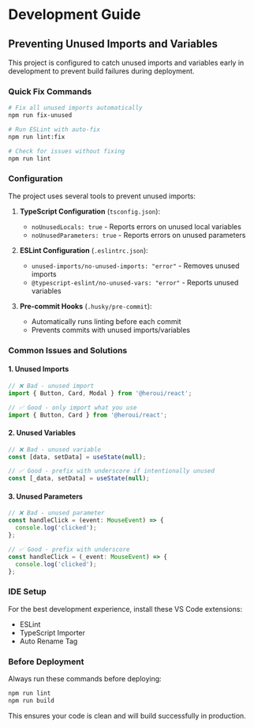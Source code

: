 # Development Guide

## Preventing Unused Imports and Variables

This project is configured to catch unused imports and variables early in development to prevent build failures during deployment.

### Quick Fix Commands
```bash
# Fix all unused imports automatically
npm run fix-unused

# Run ESLint with auto-fix
npm run lint:fix

# Check for issues without fixing
npm run lint
```

### Configuration

The project uses several tools to prevent unused imports:

1. **TypeScript Configuration** (`tsconfig.json`):
   - `noUnusedLocals: true` - Reports errors on unused local variables
   - `noUnusedParameters: true` - Reports errors on unused parameters

2. **ESLint Configuration** (`.eslintrc.json`):
   - `unused-imports/no-unused-imports: "error"` - Removes unused imports
   - `@typescript-eslint/no-unused-vars: "error"` - Reports unused variables

3. **Pre-commit Hooks** (`.husky/pre-commit`):
   - Automatically runs linting before each commit
   - Prevents commits with unused imports/variables

### Common Issues and Solutions

#### 1. Unused Imports
```typescript
// ❌ Bad - unused import
import { Button, Card, Modal } from '@heroui/react';

// ✅ Good - only import what you use
import { Button, Card } from '@heroui/react';
```

#### 2. Unused Variables
```typescript
// ❌ Bad - unused variable
const [data, setData] = useState(null);

// ✅ Good - prefix with underscore if intentionally unused
const [_data, setData] = useState(null);
```

#### 3. Unused Parameters
```typescript
// ❌ Bad - unused parameter
const handleClick = (event: MouseEvent) => {
  console.log('clicked');
};

// ✅ Good - prefix with underscore
const handleClick = (_event: MouseEvent) => {
  console.log('clicked');
};
```

### IDE Setup

For the best development experience, install these VS Code extensions:
- ESLint
- TypeScript Importer
- Auto Rename Tag

### Before Deployment

Always run these commands before deploying:

```bash
npm run lint
npm run build
```

This ensures your code is clean and will build successfully in production. 